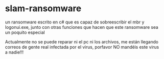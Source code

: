 # slam-ransomware
 un ransomware escrito en c# que es capaz de sobreescribir el mbr y logonui.exe, junto con otras funciones que hacen que este ransomware sea un poquito especial

Actualmente no se puede reparar ni el pc ni los archivos, me están llegando correos de gente real infectada por el virus, porfavor NO mandéis este virus a nadie!!!
